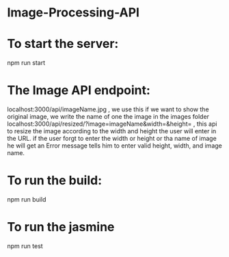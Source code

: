 # Image-Processing-API

# To start the server:
npm run start
# The Image API endpoint:
localhost:3000/api/imageName.jpg , we use this if we want to show the original image, we write the name of one the image in the images folder
localhost:3000/api/resized/?image=imageName&width=&height= , this api to resize the image according to the width and height the user will enter in the URL.
if the user forgt to enter the width or height or tha name of image he will get an Error message tells him to enter valid height, width, and image name. 
# To run the build:
npm run build
# To run the jasmine
npm run test 

